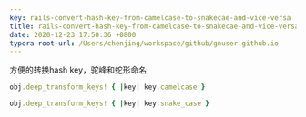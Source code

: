 ```yaml
---
key: rails-convert-hash-key-from-camelcase-to-snakecae-and-vice-versa
title: rails-convert-hash-key-from-camelcase-to-snakecae-and-vice-versa
date: 2020-12-23 17:50:36 +0800
typora-root-url: /Users/chenjing/workspace/github/gnuser.github.io
---
```


方便的转换hash key，驼峰和蛇形命名
<!--more-->

```ruby
obj.deep_transform_keys! { |key| key.camelcase }
```

```ruby
obj.deep_transform_keys! { |key| key.snake_case }
```
